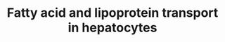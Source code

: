 ---
annotations:
- id: PW:0000002
  parent: classic metabolic pathway
  type: Pathway Ontology
  value: classic metabolic pathway
- id: CL:0019029
  parent: native cell
  type: Cell Type Ontology
  value: centrilobular region hepatocyte
- id: CL:0000182
  parent: native cell
  type: Cell Type Ontology
  value: hepatocyte
authors:
- LLadeira
- Mkutmon
- Egonw
- DeSl
- Jmillanacosta
- Eweitz
citedin: ''
communities: []
description: This model was constructed integrating the Fatty acid transporters (Homo
  sapiens) metapathway (WP5061), the Cholesterol metabolism (Homo sapiens) (WP5304)
  and the KEGG Cholesterol metabolism pathway (map04979) as well as information from
  the literature.
last-edited: 2024-10-05
ndex: null
organisms:
- Homo sapiens
redirect_from:
- /index.php/Pathway:WP5323
- /instance/WP5323
- /instance/WP5323_r135588
revision: r135588
schema-jsonld:
- '@context': https://schema.org/
  '@id': https://wikipathways.github.io/pathways/WP5323.html
  '@type': Dataset
  creator:
    '@type': Organization
    name: WikiPathways
  description: This model was constructed integrating the Fatty acid transporters
    (Homo sapiens) metapathway (WP5061), the Cholesterol metabolism (Homo sapiens)
    (WP5304) and the KEGG Cholesterol metabolism pathway (map04979) as well as information
    from the literature.
  keywords:
  - ABCA1
  - ACSL1
  - ACSL3
  - ACSL4
  - ACSL5
  - ACSL6
  - APOA1
  - APOA2
  - APOA4
  - APOB
  - APOC1
  - APOC2
  - APOC3
  - APOE
  - CD36
  - Cholesterol
  - Cholesterol ester
  - CoA
  - DBI
  - FABP1
  - FABP2
  - FABP3
  - FABP4
  - FABP5
  - Fatty acyl-CoA
  - LCAT
  - LDLR
  - LDLRAP1
  - LIPA
  - LPA
  - LRP1
  - LRPAP1
  - Long-chain fatty acid
  - MTTP
  - MYLIP
  - NPC1
  - NPC2
  - OSBPL5
  - PCSK9
  - Phospholipid
  - Phospholipids
  - SCARB1
  - SLC27A1
  - SLC27A2
  - SLC27A3
  - SLC27A4
  - SLC27A5
  - SOAT1
  - SOAT2
  - SORT1
  - STAR
  - STARD3
  - TSPO
  - Triacylglycerol
  - VAPA
  - VDAC1
  license: CC0
  name: Fatty acid and lipoprotein transport in hepatocytes
seo: CreativeWork
title: Fatty acid and lipoprotein transport in hepatocytes
wpid: WP5323
---